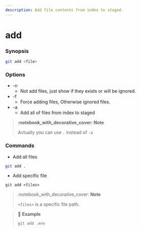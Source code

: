 ```yaml
---
description: Add file contents from index to staged.
---
```


# add

### Synopsis

```bash
git add <file>
```

### Options

* \-n
  * Not add files, just show if they exists or will be ignored.
* \-f
  * Force adding files, Otherwise ignored files.
* \-a
  * Add all of files from index to staged

> ****:notebook\_with\_decorative\_cover:** Note**
>
> Actually you can use `.` instead of `-a`

### Commands

* Add all files

```bash
git add .
```

* Add specific file

```
git add <files>
```

> :notebook\_with\_decorative\_cover: **Note**
>
> `<files>` is a specific file path.

> :pencil: **Example**
>
> `git add .env`
